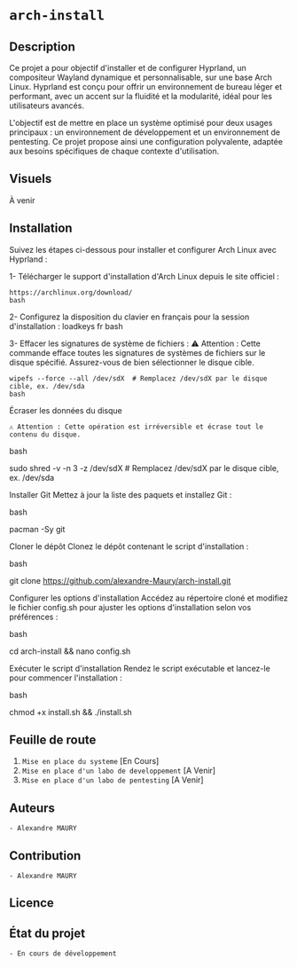 # `arch-install`

## Description
Ce projet a pour objectif d'installer et de configurer Hyprland, un compositeur Wayland dynamique et personnalisable, sur une base Arch Linux. Hyprland est conçu pour offrir un environnement de bureau léger et performant, avec un accent sur la fluidité et la modularité, idéal pour les utilisateurs avancés.

L'objectif est de mettre en place un système optimisé pour deux usages principaux : un environnement de développement et un environnement de pentesting. Ce projet propose ainsi une configuration polyvalente, adaptée aux besoins spécifiques de chaque contexte d'utilisation.

## Visuels
À venir

## Installation

<!-- Procédez aux étapes suivantes :

1. Télécharger le support d'installation : `https://archlinux.org/download/`
2. Changer la disposition du clavier : `loadkeys fr`
3. Attention : efface toutes les signatures de système de fichiers : `wipefs --force --all "ex. /dev/sda"`
4. Attention : écrase les données sur le disque : `shred -v -n "ex. 3" -z "ex. /dev/sda"`
5. Installation du paquet git : `pacman -Sy git`
6. Clone du repo : `git clone https://github.com/alexandre-Maury/arch-install.git`
7. Configuration des options : `cd arch-install && nano config.sh`
8. Exécution du script : `chmod +x install.sh && ./install.sh` -->

Suivez les étapes ci-dessous pour installer et configurer Arch Linux avec Hyprland :

1- Télécharger le support d'installation d'Arch Linux depuis le site officiel :

    https://archlinux.org/download/
    bash

2- Configurez la disposition du clavier en français pour la session d'installation :
    loadkeys fr
    bash

3- Effacer les signatures de système de fichiers :
⚠️ Attention : Cette commande efface toutes les signatures de systèmes de fichiers sur le disque spécifié. Assurez-vous de bien sélectionner le disque cible.

    wipefs --force --all /dev/sdX  # Remplacez /dev/sdX par le disque cible, ex. /dev/sda
    bash

Écraser les données du disque

    ⚠️ Attention : Cette opération est irréversible et écrase tout le contenu du disque.

bash

sudo shred -v -n 3 -z /dev/sdX  # Remplacez /dev/sdX par le disque cible, ex. /dev/sda

Installer Git
Mettez à jour la liste des paquets et installez Git :

bash

pacman -Sy git

Cloner le dépôt
Clonez le dépôt contenant le script d'installation :

bash

git clone https://github.com/alexandre-Maury/arch-install.git

Configurer les options d'installation
Accédez au répertoire cloné et modifiez le fichier config.sh pour ajuster les options d'installation selon vos préférences :

bash

cd arch-install && nano config.sh

Exécuter le script d'installation
Rendez le script exécutable et lancez-le pour commencer l'installation :

bash

chmod +x install.sh && ./install.sh


## Feuille de route
1. `Mise en place du systeme` [En Cours]
2. `Mise en place d'un labo de developpement` [A Venir]
3. `Mise en place d'un labo de pentesting` [A Venir]

## Auteurs
`- Alexandre MAURY`

## Contribution
`- Alexandre MAURY`

## Licence

## État du projet
`- En cours de développement`